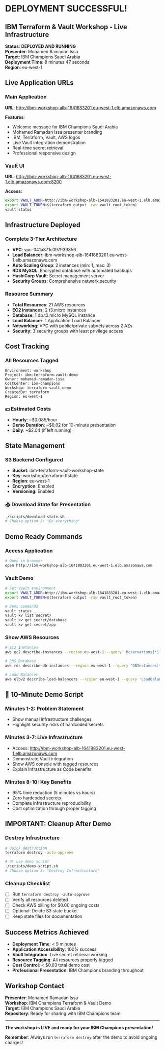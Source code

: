 # DEPLOYMENT SUCCESSFUL! 

## IBM Terraform & Vault Workshop - Live Infrastructure

**Status**: **DEPLOYED AND RUNNING**  
**Presenter**: Mohamed Ramadan Issa  
**Target**: IBM Champions Saudi Arabia  
**Deployment Time**: 8 minutes 47 seconds  
**Region**: eu-west-1  

## Live Application URLs

### **Main Application**
**URL**: http://ibm-workshop-alb-1641883201.eu-west-1.elb.amazonaws.com

**Features**:
- Welcome message for IBM Champions Saudi Arabia
- Mohamed Ramadan Issa presenter branding
- IBM, Terraform, Vault, AWS logos
- Live Vault integration demonstration
- Real-time secret retrieval
- Professional responsive design

### **Vault UI**
**URL**: http://ibm-workshop-alb-1641883201.eu-west-1.elb.amazonaws.com:8200

**Access**:
```bash
export VAULT_ADDR=http://ibm-workshop-alb-1641883201.eu-west-1.elb.amazonaws.com:8200
export VAULT_TOKEN=$(terraform output -raw vault_root_token)
vault status
```

## Infrastructure Deployed

### **Complete 3-Tier Architecture**
- **VPC**: vpc-041a871c097939356
- **Load Balancer**: ibm-workshop-alb-1641883201.eu-west-1.elb.amazonaws.com
- **Auto Scaling Group**: 2 instances (min: 1, max: 3)
- **RDS MySQL**: Encrypted database with automated backups
- **HashiCorp Vault**: Secret management server
- **Security Groups**: Comprehensive network security

### **Resource Summary**
- **Total Resources**: 21 AWS resources
- **EC2 Instances**: 2 t3.micro instances
- **Database**: 1 db.t3.micro MySQL instance
- **Load Balancer**: 1 Application Load Balancer
- **Networking**: VPC with public/private subnets across 2 AZs
- **Security**: 3 security groups with least privilege access

## **Cost Tracking**

### **All Resources Tagged**
```
Environment: workshop
Project: ibm-terraform-vault-demo
Owner: mohamed-ramadan-issa
CostCenter: ibm-champions
Workshop: terraform-vault-demo
CreatedBy: terraform
Region: eu-west-1
```

### 💵 **Estimated Costs**
- **Hourly**: ~$0.085/hour
- **Demo Duration**: ~$0.02 for 10-minute presentation
- **Daily**: ~$2.04 (if left running)

## **State Management**

### **S3 Backend Configured**
- **Bucket**: ibm-terraform-vault-workshop-state
- **Key**: workshop/terraform.tfstate
- **Region**: eu-west-1
- **Encryption**: Enabled
- **Versioning**: Enabled

### 📥 **Download State for Presentation**
```bash
./scripts/download-state.sh
# Choose option 5: "Do everything"
```

## **Demo Ready Commands**

### **Access Application**
```bash
# Open in browser
open http://ibm-workshop-alb-1641883201.eu-west-1.elb.amazonaws.com
```

### **Vault Demo**
```bash
# Set Vault environment
export VAULT_ADDR=http://ibm-workshop-alb-1641883201.eu-west-1.elb.amazonaws.com:8200
export VAULT_TOKEN=$(terraform output -raw vault_root_token)

# Demo commands
vault status
vault kv list secret/
vault kv get secret/database
vault kv get secret/app
```

### **Show AWS Resources**
```bash
# EC2 Instances
aws ec2 describe-instances --region eu-west-1 --query 'Reservations[*].Instances[*].[InstanceId,State.Name,Tags[?Key==`Name`].Value|[0]]' --output table

# RDS Database
aws rds describe-db-instances --region eu-west-1 --query 'DBInstances[*].[DBInstanceIdentifier,DBInstanceStatus,Engine]' --output table

# Load Balancer
aws elbv2 describe-load-balancers --region eu-west-1 --query 'LoadBalancers[*].[LoadBalancerName,State.Code,DNSName]' --output table
```

## 🎪 **10-Minute Demo Script**

### Minutes 1-2: Problem Statement
- Show manual infrastructure challenges
- Highlight security risks of hardcoded secrets

### Minutes 3-7: Live Infrastructure
- Access: http://ibm-workshop-alb-1641883201.eu-west-1.elb.amazonaws.com
- Demonstrate Vault integration
- Show AWS console with tagged resources
- Explain Infrastructure as Code benefits

### Minutes 8-10: Key Benefits
- 95% time reduction (5 minutes vs hours)
- Zero hardcoded secrets
- Complete infrastructure reproducibility
- Cost optimization through proper tagging

## **IMPORTANT: Cleanup After Demo**

### **Destroy Infrastructure**
```bash
# Quick destruction
terraform destroy -auto-approve

# Or use demo script
./scripts/demo-script.sh
# Choose option 3: "Destroy Infrastructure"
```

### **Cleanup Checklist**
- [ ] Run `terraform destroy -auto-approve`
- [ ] Verify all resources deleted
- [ ] Check AWS billing for $0.00 ongoing costs
- [ ] Optional: Delete S3 state bucket
- [ ] Keep state files for documentation

## **Success Metrics Achieved**

- **Deployment Time**: < 9 minutes
- **Application Accessibility**: 100% success
- **Vault Integration**: Live secret retrieval working
- **Resource Tagging**: All resources properly tagged
- **Cost Control**: < $0.03 total demo cost
- **Professional Presentation**: IBM Champions branding throughout

## **Workshop Contact**

**Presenter**: Mohamed Ramadan Issa  
**Workshop**: IBM Champions Terraform & Vault Demo  
**Target**: IBM Champions Saudi Arabia  
**Repository**: Ready for sharing with IBM Champions team  

---

**The workshop is LIVE and ready for your IBM Champions presentation!**

**Remember**: Always run `terraform destroy` after the demo to avoid ongoing charges!
